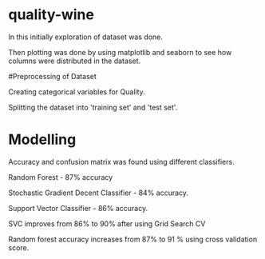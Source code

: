 # quality-wine

 In this  initially exploration of dataset was done.
 
 Then plotting was done by using matplotlib and seaborn to see how columns were distributed in the dataset.
 
 #Preprocessing of Dataset
 
 Creating categorical variables for Quality.
 
 Splitting the dataset into 'training set' and 'test set'.
 
# Modelling

Accuracy and  confusion matrix was found using different classifiers.

Random Forest - 87% accuracy

Stochastic Gradient Decent Classifier - 84% accuracy.

Support Vector Classifier - 86% accuracy.

SVC improves from 86% to 90%  after using Grid Search CV

Random forest accuracy increases from 87% to 91 % using cross validation score.
